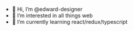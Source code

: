 - 👋 Hi, I’m @edward-designer
- 👀 I’m interested in all things web
- 🌱 I’m currently learning react/redux/typescript

<!---
edward-designer/edward-designer is a ✨ special ✨ repository because its `README.md` (this file) appears on your GitHub profile.
You can click the Preview link to take a look at your changes.
--->
